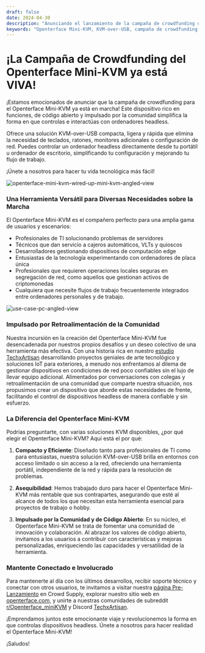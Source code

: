 ```yaml
---
draft: false
date: 2024-04-30
description: "Anunciando el lanzamiento de la campaña de crowdfunding del Openterface Mini-KVM - una solución KVM-over-USB asequible y de código abierto para controlar ordenadores sin monitor. Perfecto para profesionales de TI, desarrolladores y entusiastas de la tecnología que buscan una gestión eficiente de dispositivos."
keywords: "Openterface Mini-KVM, KVM-over-USB, campaña de crowdfunding, KVM de código abierto, control de ordenadores headless, herramienta de resolución de problemas de TI, gestión de dispositivos, solución KVM portátil, TechxArtisan, KVM asequible"
---
```


# ¡La Campaña de Crowdfunding del Openterface Mini-KVM ya está VIVA!

¡Estamos emocionados de anunciar que la campaña de crowdfunding para el Openterface Mini-KVM ya está en marcha! Este dispositivo rico en funciones, de código abierto y impulsado por la comunidad simplifica la forma en que controlas e interactúas con ordenadores headless.

Ofrece una solución KVM-over-USB compacta, ligera y rápida que elimina la necesidad de teclados, ratones, monitores adicionales o configuración de red. Puedes controlar un ordenador headless directamente desde tu portátil u ordenador de escritorio, simplificando tu configuración y mejorando tu flujo de trabajo.

¡Únete a nosotros para hacer tu vida tecnológica más fácil!

![openterface-mini-kvm-wired-up-mini-kvm-angled-view](https://www.crowdsupply.com/img/418f/c93dc838-7dbf-4281-b6e0-16f1bee6418f/openterface-mini-kvm-wired-up-mini-kvm-angled-view_jpg_gallery-lg.jpg)

### Una Herramienta Versátil para Diversas Necesidades sobre la Marcha

El Openterface Mini-KVM es el compañero perfecto para una amplia gama de usuarios y escenarios:

- Profesionales de TI solucionando problemas de servidores
- Técnicos que dan servicio a cajeros automáticos, VLTs y quioscos
- Desarrolladores gestionando dispositivos de computación edge
- Entusiastas de la tecnología experimentando con ordenadores de placa única
- Profesionales que requieren operaciones locales seguras en segregación de red, como aquellos que gestionan activos de criptomonedas
- Cualquiera que necesite flujos de trabajo frecuentemente integrados entre ordenadores personales y de trabajo.

![use-case-pc-angled-view](https://www.crowdsupply.com/img/4003/335f6301-8abd-4efd-9803-9c6f8c6d4003/use-case-pc-angled-view_jpg_gallery-lg.jpg)

### Impulsado por Retroalimentación de la Comunidad

Nuestra incursión en la creación del Openterface Mini-KVM fue desencadenada por nuestros propios desafíos y un deseo colectivo de una herramienta más efectiva. Con una historia rica en nuestro [estudio TechxArtisan](https://techxartisan.com/en/) desarrollando proyectos geniales de arte tecnológico y soluciones IoT para exteriores, a menudo nos enfrentamos al dilema de gestionar dispositivos en condiciones de red poco confiables sin el lujo de llevar equipo adicional. Alimentados por conversaciones con colegas y retroalimentación de una comunidad que comparte nuestra situación, nos propusimos crear un dispositivo que aborde estas necesidades de frente, facilitando el control de dispositivos headless de manera confiable y sin esfuerzo.

### La Diferencia del Openterface Mini-KVM

Podrías preguntarte, con varias soluciones KVM disponibles, ¿por qué elegir el Openterface Mini-KVM? Aquí está el por qué:

1. **Compacto y Eficiente**: Diseñado tanto para profesionales de TI como para entusiastas, nuestra solución KVM-over-USB brilla en entornos con acceso limitado o sin acceso a la red, ofreciendo una herramienta portátil, independiente de la red y rápida para la resolución de problemas.
    
2. **Asequibilidad**: Hemos trabajado duro para hacer el Openterface Mini-KVM más rentable que sus contrapartes, asegurando que esté al alcance de todos los que necesitan esta herramienta esencial para proyectos de trabajo o hobby.
    
3. **Impulsado por la Comunidad y de Código Abierto**: En su núcleo, el Openterface Mini-KVM se trata de fomentar una comunidad de innovación y colaboración. Al abrazar los valores de código abierto, invitamos a los usuarios a contribuir con características y mejoras personalizadas, enriqueciendo las capacidades y versatilidad de la herramienta.

### Mantente Conectado e Involucrado

Para mantenerte al día con los últimos desarrollos, recibir soporte técnico y conectar con otros usuarios, te invitamos a visitar nuestra [página Pre-Lanzamiento](https://www.crowdsupply.com/techxartisan/openterface-mini-kvm) en Crowd Supply, explorar nuestro sitio web en [openterface.com](/), y unirte a nuestras comunidades de subreddit [r/Openterface_miniKVM](/reddit) y Discord [TechxArtisan](https://discord.com/invite/4khsrbGS).

¡Emprendamos juntos este emocionante viaje y revolucionemos la forma en que controlas dispositivos headless. Únete a nosotros para hacer realidad el Openterface Mini-KVM!

¡Saludos!
